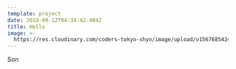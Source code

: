 ```yaml
---
template: project
date: 2019-09-12T04:34:42.484Z
title: Hello
image: >-
  https://res.cloudinary.com/coders-tokyo-shyn/image/upload/v1567685424/download_rqspaw.jpg
---
```

Son

